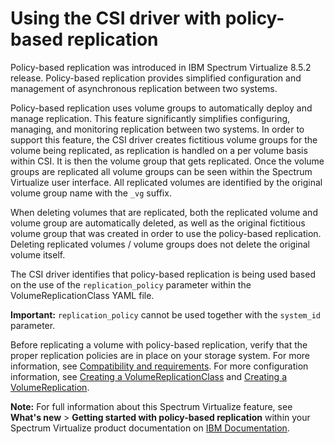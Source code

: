 # Using the CSI driver with policy-based replication

Policy-based replication was introduced in IBM Spectrum Virtualize 8.5.2 release. Policy-based replication provides simplified configuration and management of asynchronous replication between two systems.

Policy-based replication uses volume groups to automatically deploy and manage replication. This feature significantly simplifies configuring, managing, and monitoring replication between two systems. In order to support this feature, the CSI driver creates fictitious volume groups for the volume being replicated, as replication is handled on a per volume basis within CSI. It is then the volume group that gets replicated. Once the volume groups are replicated all volume groups can be seen within the Spectrum Virtualize user interface. All replicated volumes are identified by the original volume group name with the `_vg` suffix.

When deleting volumes that are replicated, both the replicated volume and volume group are automatically deleted, as well as the original fictitious volume group that was created in order to use the policy-based replication. Deleting replicated volumes / volume groups does not delete the original volume itself.

The CSI driver identifies that policy-based replication is being used based on the use of the `replication_policy` parameter within the VolumeReplicationClass YAML file.

**Important:** `replication_policy` cannot be used together with the `system_id` parameter.

Before replicating a volume with policy-based replication, verify that the proper replication policies are in place on your storage system. For more information, see [Compatibility and requirements](../installation/install_compatibility_requirements.md). For more configuration information, see [Creating a VolumeReplicationClass](../configuration/creating_volumereplicationclass.md) and [Creating a VolumeReplication](../configuration/creating_volumereplication.md).

**Note:** For full information about this Spectrum Virtualize feature, see **What's new** > **Getting started with policy-based replication** within your Spectrum Virtualize product documentation on [IBM Documentation](https://www.ibm.com/docs).